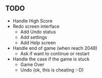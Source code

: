 ## TODO

* Handle High Score
* Redo screen interface 
  * Add Undo status
  * Add settings
  * Add Help screen
* Handle end of game (when reach 2048)
  * Ask if want to continue or restart
* Handle the case if the game is stuck
  * Game Over
  * Undo (ok, this is cheating :-D)
